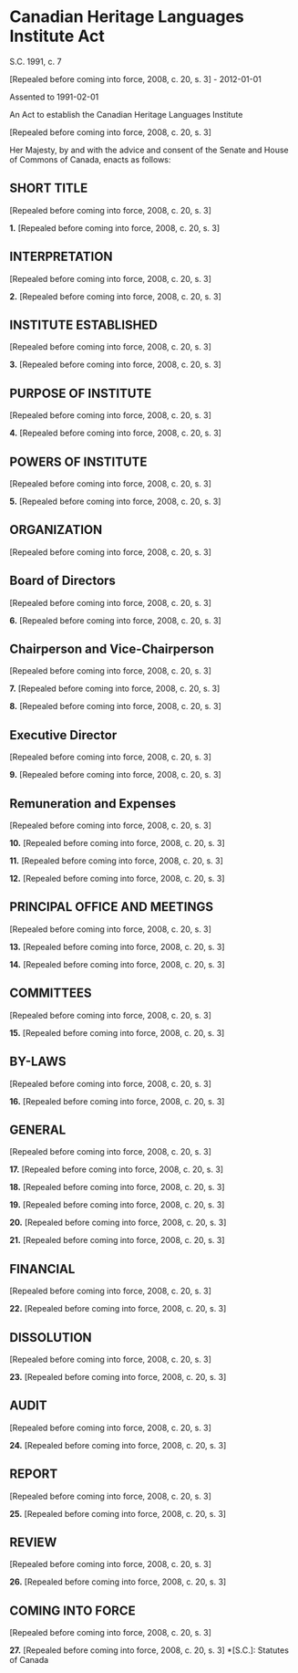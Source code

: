 # Canadian Heritage Languages Institute Act

S.C. 1991, c. 7

[Repealed before coming into force, 2008, c. 20, s. 3] - 2012-01-01

Assented to 1991-02-01

An Act to establish the Canadian Heritage Languages Institute

[Repealed before coming into force, 2008, c. 20, s. 3]

Her Majesty, by and with the advice and consent of the Senate and House of Commons of Canada, enacts as follows:

## SHORT TITLE

[Repealed before coming into force, 2008, c. 20, s. 3]

**1.** [Repealed before coming into force, 2008, c. 20, s. 3]

## INTERPRETATION

[Repealed before coming into force, 2008, c. 20, s. 3]

**2.** [Repealed before coming into force, 2008, c. 20, s. 3]

## INSTITUTE ESTABLISHED

[Repealed before coming into force, 2008, c. 20, s. 3]

**3.** [Repealed before coming into force, 2008, c. 20, s. 3]

## PURPOSE OF INSTITUTE

[Repealed before coming into force, 2008, c. 20, s. 3]

**4.** [Repealed before coming into force, 2008, c. 20, s. 3]

## POWERS OF INSTITUTE

[Repealed before coming into force, 2008, c. 20, s. 3]

**5.** [Repealed before coming into force, 2008, c. 20, s. 3]

## ORGANIZATION

[Repealed before coming into force, 2008, c. 20, s. 3]

## Board of Directors

[Repealed before coming into force, 2008, c. 20, s. 3]

**6.** [Repealed before coming into force, 2008, c. 20, s. 3]

## Chairperson and Vice-Chairperson

[Repealed before coming into force, 2008, c. 20, s. 3]

**7.** [Repealed before coming into force, 2008, c. 20, s. 3]

**8.** [Repealed before coming into force, 2008, c. 20, s. 3]

## Executive Director

[Repealed before coming into force, 2008, c. 20, s. 3]

**9.** [Repealed before coming into force, 2008, c. 20, s. 3]

## Remuneration and Expenses

[Repealed before coming into force, 2008, c. 20, s. 3]

**10.** [Repealed before coming into force, 2008, c. 20, s. 3]

**11.** [Repealed before coming into force, 2008, c. 20, s. 3]

**12.** [Repealed before coming into force, 2008, c. 20, s. 3]

## PRINCIPAL OFFICE AND MEETINGS

[Repealed before coming into force, 2008, c. 20, s. 3]

**13.** [Repealed before coming into force, 2008, c. 20, s. 3]

**14.** [Repealed before coming into force, 2008, c. 20, s. 3]

## COMMITTEES

[Repealed before coming into force, 2008, c. 20, s. 3]

**15.** [Repealed before coming into force, 2008, c. 20, s. 3]

## BY-LAWS

[Repealed before coming into force, 2008, c. 20, s. 3]

**16.** [Repealed before coming into force, 2008, c. 20, s. 3]

## GENERAL

[Repealed before coming into force, 2008, c. 20, s. 3]

**17.** [Repealed before coming into force, 2008, c. 20, s. 3]

**18.** [Repealed before coming into force, 2008, c. 20, s. 3]

**19.** [Repealed before coming into force, 2008, c. 20, s. 3]

**20.** [Repealed before coming into force, 2008, c. 20, s. 3]

**21.** [Repealed before coming into force, 2008, c. 20, s. 3]

## FINANCIAL

[Repealed before coming into force, 2008, c. 20, s. 3]

**22.** [Repealed before coming into force, 2008, c. 20, s. 3]

## DISSOLUTION

[Repealed before coming into force, 2008, c. 20, s. 3]

**23.** [Repealed before coming into force, 2008, c. 20, s. 3]

## AUDIT

[Repealed before coming into force, 2008, c. 20, s. 3]

**24.** [Repealed before coming into force, 2008, c. 20, s. 3]

## REPORT

[Repealed before coming into force, 2008, c. 20, s. 3]

**25.** [Repealed before coming into force, 2008, c. 20, s. 3]

## REVIEW

[Repealed before coming into force, 2008, c. 20, s. 3]

**26.** [Repealed before coming into force, 2008, c. 20, s. 3]

## COMING INTO FORCE

[Repealed before coming into force, 2008, c. 20, s. 3]

**27.** [Repealed before coming into force, 2008, c. 20, s. 3]
  *[S.C.]: Statutes of Canada
